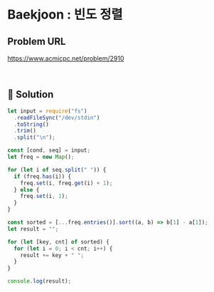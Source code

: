 # Baekjoon : 빈도 정렬

## Problem URL

https://www.acmicpc.net/problem/2910

<br/>

## 🚩 Solution

```js
let input = require("fs")
  .readFileSync("/dev/stdin")
  .toString()
  .trim()
  .split("\n");

const [cond, seq] = input;
let freq = new Map();

for (let i of seq.split(" ")) {
  if (freq.has(i)) {
    freq.set(i, freq.get(i) + 1);
  } else {
    freq.set(i, 1);
  }
}

const sorted = [...freq.entries()].sort((a, b) => b[1] - a[1]);
let result = "";

for (let [key, cnt] of sorted) {
  for (let i = 0; i < cnt; i++) {
    result += key + " ";
  }
}

console.log(result);
```
